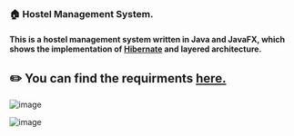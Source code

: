 

### 🏠 Hostel Management System.<br>
#### This is a hostel management system written in Java and JavaFX, which shows the implementation of <a href="https://hibernate.org" target=_blank>Hibernate</a> and layered architecture.<br>

## ✏️ You can find the requirments <a href="https://drive.google.com/file/d/1fye1EKQVQsSnnd7m0utMG2MGf7JZUBuq/view" target=_blank>here.</a><br>

![image](https://user-images.githubusercontent.com/115478137/231370205-efda676e-a0c6-4e01-941c-0bb4c3714169.png "Login Screen.")<br>


![image](https://user-images.githubusercontent.com/115478137/231371696-2c6096e1-6a9b-422a-856d-0253dd98c734.png "Dashboard.")












